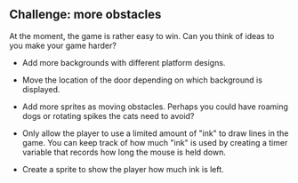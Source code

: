 ## Challenge: more obstacles

At the moment, the game is rather easy to win. Can you think of ideas to you make your game harder?

+ Add more backgrounds with different platform designs.

+ Move the location of the door depending on which background is displayed.

+ Add more sprites as moving obstacles. Perhaps you could have roaming dogs or rotating spikes the cats need to avoid?

+ Only allow the player to use a limited amount of "ink" to draw lines in the game. You can keep track of how much "ink" is used by creating a timer variable that records how long the mouse is held down.

+ Create a sprite to show the player how much ink is left.